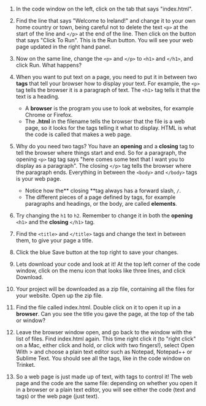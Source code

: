 1. In the code window on the left, click on the tab that says "index.html".
2. Find the line that says "Welcome to Ireland!" and change it to your own home country or town, being careful not to delete the text `<p>` at the start of the line and `</p>` at the end of the line. Then click on the button that says "Click To Run". This is the Run button. You will see your web page updated in the right hand panel.
3. Now on the same line, change the `<p>` and `</p>` to `<h1>` and `</h1>`, and click Run. What happens?
4. When you want to put text on a page, you need to put it in between two **tags** that tell your browser how to display your text. For example, the `<p>` tag tells the browser it is a paragraph of text. The `<h1>` tag tells it that the text is a heading.
   * A **browser** is the program you use to look at websites, for example Chrome or Firefox.
   * The **.html** in the filename tells the browser that the file is a web page, so it looks for the tags telling it what to display. HTML is what the code is called that makes a web page.
5. Why do you need two tags? You have an **opening** and a **closing** tag to tell the browser where things start and end. So for a paragraph, the opening `<p>` tag tag says "here comes some text that I want you to display as a paragraph". The closing `</p>` tag tells the browser where the paragraph ends. Everything in between the `<body>` and `</body>` tags is your web page. 
   * Notice how the** closing **tag always has a forward slash, `/`.
   * The different pieces of a page defined by tags, for example paragraphs and headings, or the body, are called **elements**.

6. Try changing the `h1` to `h2`. Remember to change it in both the **opening** `<h1>` and the **closing** `</h1>` tag.
7. Find the `<title>` and `</title>` tags and change the text in between them, to give your page a title.
8. Click the blue Save button at the top right to save your changes.
9. Lets download your code and look at it! At the top left corner of the code window, click on the menu icon that looks like three lines, and click Download.
10. Your project will be downloaded as a zip file, containing all the files for your website. Open up the zip file.
11. Find the file called index.html. Double click on it to open it up in a **browser**. Can you see the title you gave the page, at the top of the tab or window?
12. Leave the browser window open, and go back to the window with the list of files. Find index.html again. This time right click it \(to "right click" on a Mac, either click and hold, or click with two fingers!\), select Open With &gt; and choose a plain text editor such as Notepad, Notepad++ or Sublime Text. You should see all the tags, like in the code window on Trinket.
13. So a web page is just made up of text, with tags to control it! The web page and the code are the same file: depending on whether you open it in a browser or a plain text editor, you will see either the code \(text and tags\) or the web page \(just text\).



